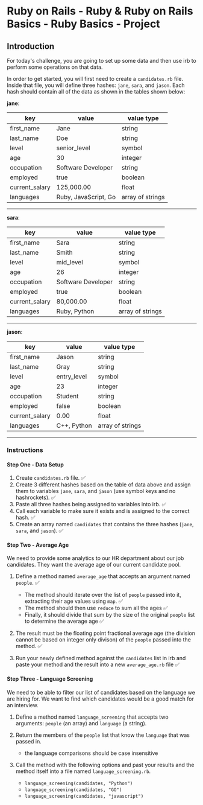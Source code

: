 # Ruby on Rails - Ruby & Ruby on Rails Basics - Ruby Basics - Project

## Introduction

For today's challenge, you are going to set up some data and then use irb to perform some operations on that data.

In order to get started, you will first need to create a `candidates.rb` file. Inside that file, you will define three hashes: `jane`, `sara`, and `jason`. Each hash should contain all of the data as shown in the tables shown below:

**jane**:

| key            | value                | value type       |
| -------------- | -------------------- | ---------------- |
| first_name     | Jane                 | string           |
| last_name      | Doe                  | string           |
| level          | senior_level         | symbol           |
| age            | 30                   | integer          |
| occupation     | Software Developer   | string           |
| employed       | true                 | boolean          |
| current_salary | 125,000.00           | float            |
| languages      | Ruby, JavaScript, Go | array of strings |

---

**sara**:

| key            | value              | value type       |
| -------------- | ------------------ | ---------------- |
| first_name     | Sara               | string           |
| last_name      | Smith              | string           |
| level          | mid_level          | symbol           |
| age            | 26                 | integer          |
| occupation     | Software Developer | string           |
| employed       | true               | boolean          |
| current_salary | 80,000.00          | float            |
| languages      | Ruby, Python       | array of strings |

---

**jason**:

| key            | value       | value type       |
| -------------- | ----------- | ---------------- |
| first_name     | Jason       | string           |
| last_name      | Gray        | string           |
| level          | entry_level | symbol           |
| age            | 23          | integer          |
| occupation     | Student     | string           |
| employed       | false       | boolean          |
| current_salary | 0.00        | float            |
| languages      | C++, Python | array of strings |

---

### Instructions

#### Step One - Data Setup

1. Create `candidates.rb` file. ✅
2. Create 3 different hashes based on the table of data above and assign them to variables `jane`, `sara`, and `jason` (use symbol keys and no hashrockets). ✅
3. Paste all three hashes being assigned to variables into irb. ✅
4. Call each variable to make sure it exists and is assigned to the correct hash. ✅
5. Create an array named `candidates` that contains the three hashes (`jane`, `sara`, and `jason`). ✅

#### Step Two - Average Age

We need to provide some analytics to our HR department about our job candidates. They want the average age of our current candidate pool.

1. Define a method named `average_age` that accepts an argument named `people`. ✅

   - The method should iterate over the list of `people` passed into it, extracting their age values using `map`. ✅
   - The method should then use `reduce` to sum all the ages ✅
   - Finally, it should divide that sum by the size of the original `people` list to determine the average age ✅

2. The result must be the floating point fractional average age (the division cannot be based on integer only divison) of the `people` passed into the method. ✅
3. Run your newly defined method against the `candidates` list in irb and paste your method and the result into a new `average_age.rb` file ✅

#### Step Three - Language Screening

We need to be able to filter our list of candidates based on the language we are hiring for. We want to find which candidates would be a good match for an interview.

1. Define a method named `language_screening` that accepts two arguments: `people` (an array) and `language` (a string).
2. Return the members of the `people` list that know the `language` that was passed in.

   - the language comparisons should be case insensitive

3. Call the method with the following options and past your results and the method itself into a file named `language_screening.rb`.

   - `language_screening(candidates, "Python")`
   - `language_screening(candidates, "GO")`
   - `language_screening(candidates, "javascript")`
